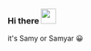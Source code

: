### Hi there <img src="https://raw.githubusercontent.com/MartinHeinz/MartinHeinz/master/wave.gif" width="30px">


it's Samy or Samyar 😀



